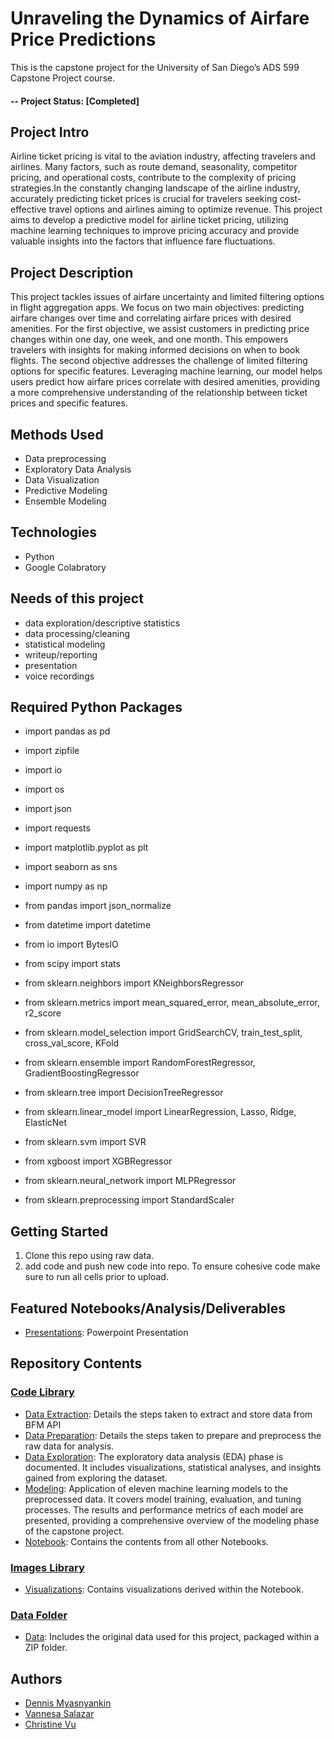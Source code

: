 # Unraveling the Dynamics of Airfare Price Predictions
This is the capstone project for the University of San Diego’s ADS 599 Capstone Project course.
#### -- Project Status: [Completed]

## Project Intro
Airline ticket pricing is vital to the aviation industry, affecting travelers and airlines. Many factors, such as route demand, seasonality, competitor pricing, and operational costs, contribute to the complexity of pricing strategies.In the constantly changing landscape of the airline industry, accurately predicting ticket prices is crucial for travelers seeking cost-effective travel options and airlines aiming to optimize revenue. This project aims to develop a predictive model for airline ticket pricing, utilizing machine learning techniques to improve pricing accuracy and provide valuable insights into the factors that influence fare fluctuations. 


## Project Description
This project tackles issues of airfare uncertainty and limited filtering options in flight aggregation apps. We focus on two main objectives: predicting airfare changes over time and correlating airfare prices with desired amenities. For the first objective, we assist customers in predicting price changes within one day, one week, and one month. This empowers travelers with insights for making informed decisions on when to book flights. The second objective addresses the challenge of limited filtering options for specific features. Leveraging machine learning, our model helps users predict how airfare prices correlate with desired amenities, providing a more comprehensive understanding of the relationship between ticket prices and specific features.

## Methods Used
* Data preprocessing
* Exploratory Data Analysis
* Data Visualization
* Predictive Modeling
* Ensemble Modeling

## Technologies
* Python
* Google Colabratory

## Needs of this project

- data exploration/descriptive statistics
- data processing/cleaning
- statistical modeling
- writeup/reporting
- presentation
- voice recordings

## Required Python Packages
* import pandas as pd
* import zipfile
* import io
* import os
* import json
* import requests
* import matplotlib.pyplot as plt
* import seaborn as sns
* import numpy as np

* from pandas import json_normalize
* from datetime import datetime
* from io import BytesIO
* from scipy import stats
* from sklearn.neighbors import KNeighborsRegressor
* from sklearn.metrics import mean_squared_error, mean_absolute_error, r2_score
* from sklearn.model_selection import GridSearchCV, train_test_split, cross_val_score, KFold
* from sklearn.ensemble import RandomForestRegressor, GradientBoostingRegressor
* from sklearn.tree import DecisionTreeRegressor
* from sklearn.linear_model import LinearRegression, Lasso, Ridge, ElasticNet
* from sklearn.svm import SVR
* from xgboost import XGBRegressor
* from sklearn.neural_network import MLPRegressor
* from sklearn.preprocessing import StandardScaler

## Getting Started

1. Clone this repo using raw data.
2. add code and push new code into repo. To ensure cohesive code make sure to run all cells prior to upload.

## Featured Notebooks/Analysis/Deliverables

* [Presentations](https://docs.google.com/presentation/d/1cRvS6SqtaMvnvQHZATnPcAvk3zlHf92q/edit#slide=id.p38): Powerpoint Presentation

  
## Repository Contents
### [Code Library](https://github.com/VSbr22/Capstone/tree/main/code)
* [Data Extraction](https://github.com/VSbr22/Capstone/blob/main/code/Data_Extraction.ipynb): Details the steps taken to extract and store data from BFM API
* [Data Preparation](https://github.com/VSbr22/Capstone/blob/main/code/Data%20Preparation.ipynb): Details the steps taken to prepare and preprocess the raw data for analysis.
* [Data Exploration](https://github.com/VSbr22/Capstone/blob/main/code/Data%20Exploration.ipynb): The exploratory data analysis (EDA) phase is documented. It includes visualizations, statistical analyses, and insights gained from exploring the dataset.
* [Modeling](https://github.com/VSbr22/Capstone/blob/main/code/Modeling.ipynb): Application of eleven machine learning models to the preprocessed data. It covers model training, evaluation, and tuning processes. The results and performance metrics of each model are presented, providing a comprehensive overview of the modeling phase of the capstone project.
* [Notebook](https://github.com/VSbr22/Capstone/blob/main/code/Notebook.ipynb): Contains the contents from all other Notebooks.
  
### [Images Library](https://github.com/VSbr22/Capstone/tree/main/images)
* [Visualizations](https://github.com/VSbr22/Capstone/tree/main/images): Contains visualizations derived within the Notebook.

### [Data Folder](https://github.com/VSbr22/Capstone/tree/main/data)
* [Data](https://github.com/VSbr22/Capstone/blob/main/data/jsons.zip): Includes the original data used for this project, packaged within a ZIP folder.

## Authors
* [Dennis Myasnyankin](https://github.com/demyasa)
* [Vannesa Salazar](https://github.com/VSbr22)
* [Christine Vu](https://github.com/christinevu510)

